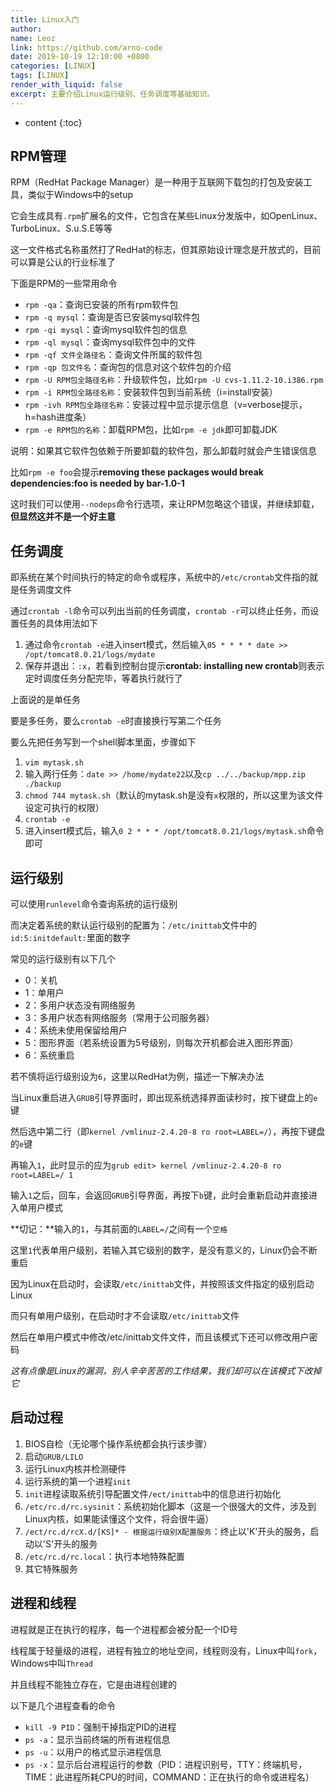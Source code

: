 ```yaml
---
title: Linux入门
author:
name: Leoz
link: https://github.com/arno-code
date: 2019-10-19 12:10:00 +0800
categories: [LINUX]
tags: [LINUX]
render_with_liquid: false
excerpt: 主要介绍Linux运行级别、任务调度等基础知识。
---
```

* content
{:toc}


## RPM管理
RPM（RedHat Package Manager）是一种用于互联网下载包的打包及安装工具，类似于Windows中的setup

它会生成具有`.rpm`扩展名的文件，它包含在某些Linux分发版中，如OpenLinux、TurboLinux、S.u.S.E等等

这一文件格式名称虽然打了RedHat的标志，但其原始设计理念是开放式的，目前可以算是公认的行业标准了

下面是RPM的一些常用命令

* `rpm -qa`：查询已安装的所有rpm软件包
* `rpm -q mysql`：查询是否已安装mysql软件包
* `rpm -qi mysql`：查询mysql软件包的信息
* `rpm -ql mysql`：查询mysql软件包中的文件
* `rpm -qf 文件全路径名`：查询文件所属的软件包
* `rpm -qp 包文件名`：查询包的信息对这个软件包的介绍
* `rpm -U RPM包全路径名称`：升级软件包，比如`rpm -U cvs-1.11.2-10.i386.rpm`
* `rpm -i RPM包全路径名称`：安装软件包到当前系统（i=install安装）
* `rpm -ivh RPM包全路径名称`：安装过程中显示提示信息（v=verbose提示，h=hash进度条）
* `rpm -e RPM包的名称`：卸载RPM包，比如`rpm -e jdk`即可卸载JDK

说明：如果其它软件包依赖于所要卸载的软件包，那么卸载时就会产生错误信息

比如`rpm -e foo`会提示**removing these packages would break dependencies:foo is needed by bar-1.0-1**

这时我们可以使用`--nodeps`命令行选项，来让RPM忽略这个错误，并继续卸载，**但显然这并不是一个好主意**

## 任务调度

即系统在某个时间执行的特定的命令或程序，系统中的`/etc/crontab`文件指的就是任务调度文件

通过`crontab -l`命令可以列出当前的任务调度，`crontab -r`可以终止任务，而设置任务的具体用法如下

1. 通过命令`crontab -e`进入insert模式，然后输入`05 * * * * date >> /opt/tomcat8.0.21/logs/mydate`
2. 保存并退出：`:x`，若看到控制台提示**crontab: installing new crontab**则表示定时调度任务分配完毕，等着执行就行了

上面说的是单任务

要是多任务，要么`crontab -e`时直接换行写第二个任务

要么先把任务写到一个shell脚本里面，步骤如下

1. `vim mytask.sh`
2. 输入两行任务：`date >> /home/mydate22`以及`cp ../../backup/mpp.zip ./backup`
3. `chmod 744 mytask.sh`（默认的mytask.sh是没有`x`权限的，所以这里为该文件设定可执行的权限）
4. `crontab -e`
5. 进入insert模式后，输入`0 2 * * * /opt/tomcat8.0.21/logs/mytask.sh`命令即可

## 运行级别

可以使用`runlevel`命令查询系统的运行级别

而决定着系统的默认运行级别的配置为：`/etc/inittab`文件中的`id:5:initdefault:`里面的数字

常见的运行级别有以下几个

* 0：关机
* 1：单用户
* 2：多用户状态没有网络服务
* 3：多用户状态有网络服务（常用于公司服务器）
* 4：系统未使用保留给用户
* 5：图形界面（若系统设置为5号级别，则每次开机都会进入图形界面）
* 6：系统重启

若不慎将运行级别设为`6`，这里以RedHat为例，描述一下解决办法

当Linux重启进入`GRUB`引导界面时，即出现系统选择界面读秒时，按下键盘上的`e`键

然后选中第二行（即`kernel /vmlinuz-2.4.20-8 ro root=LABEL=/`），再按下键盘的`e`键

再输入`1`，此时显示的应为`grub edit> kernel /vmlinuz-2.4.20-8 ro root=LABEL=/ 1`

输入`1`之后，回车，会返回`GRUB`引导界面，再按下`b`键，此时会重新启动并直接进入单用户模式

**切记：**输入的`1`，与其前面的`LABEL=/`之间有一个`空格`

这里`1`代表单用户级别，若输入其它级别的数字，是没有意义的，Linux仍会不断重启

因为Linux在启动时，会读取`/etc/inittab`文件，并按照该文件指定的级别启动Linux

而只有单用户级别，在启动时才不会读取`/etc/inittab`文件

然后在单用户模式中修改/etc/inittab文件文件，而且该模式下还可以修改用户密码

*这有点像是Linux的漏洞，别人辛辛苦苦的工作结果，我们却可以在该模式下改掉它*

## 启动过程

1. BIOS自检（无论哪个操作系统都会执行该步骤）
2. 启动`GRUB/LILO`
3. 运行Linux内核并检测硬件
4. 运行系统的第一个进程`init`
5. `init`进程读取系统引导配置文件`/ect/inittab`中的信息进行初始化
6. `/etc/rc.d/rc.sysinit`：系统初始化脚本（这是一个很强大的文件，涉及到Linux内核，如果能读懂这个文件，将会很牛逼）
7. `/ect/rc.d/rcX.d/[KS]* - 根据运行级别X配置服务`：终止以'K'开头的服务，启动以'S'开头的服务
8. `/etc/rc.d/rc.local`：执行本地特殊配置
9. 其它特殊服务

## 进程和线程

进程就是正在执行的程序，每一个进程都会被分配一个ID号

线程属于轻量级的进程，进程有独立的地址空间，线程则没有，Linux中叫`fork`，Windows中叫`Thread`

并且线程不能独立存在，它是由进程创建的

以下是几个进程查看的命令

* `kill -9 PID`：强制干掉指定PID的进程
* `ps -a`：显示当前终端的所有进程信息
* `ps -u`：以用户的格式显示进程信息
* `ps -x`：显示后台进程运行的参数（PID：进程识别号，TTY：终端机号，TIME：此进程所耗CPU的时间，COMMAND：正在执行的命令或进程名）
